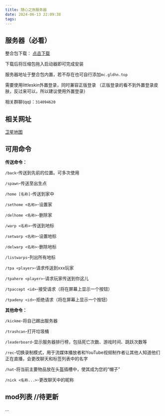 ```yaml
---
title: 随心之旅服务器
date: 2024-06-13 22:09:38
tags:
---
```

## 服务器（必看）

整合包下载： [点击下载](https://alist.gldhn.top/d/yidonpan/file/%E9%9A%8F%E5%BF%83%E4%B9%8B%E6%97%85.zip)

下载后将压缩包拖入启动器即可完成安装

服务器地址于整合包内置，若不存在也可自行添加`mc.gldhn.top`

需要使用littleskin外置登录，同时兼容正版登录 （正版登录的看不到外置登录皮肤，反过来可以，所以建议使用外置登录）

相关群聊(qq)：`314094620`

## 相关网址

[卫星地图](http://60.205.247.208:25570/)

## 可用命令

**传送命令：**

`/back`-传送到先前的位置。可多次使用

`/spawn`-传送至出生点

`/home [名称]`-传送到家中

`/sethome <名称>`-设置家

`/delhome <名称>`-删除家

`/warp <名称>`-传送到地标

`/setwarp <名称>`-设置地标

`/delwarp <名称>`-删除地标

`/listwarps`-列出所有地标

`/tpa <player>`-请求传送到xxx玩家

`/tpahere <player>`-请求玩家传送到你这儿

`/tpaccept <id>`-接受请求（将在屏幕上显示一个按钮）

`/tpadeny <id>`-拒绝请求（将在屏幕上显示一个按钮）

**其他命令：**

`/kickme`-将自己踢出服务器

`/trashcan`-打开垃圾桶

`/leaderboard`-显示服务器排行榜，包括死亡次数、游戏时间、跳跃次数等

`/rec`-切换录制模式，用于流媒体播放者和YouTube视频制作者让其他人知道他们正在直播，会更改聊天和标签列表中的名字

`/hat`-将当前主要物品放在头盔插槽中，使其成为您的“帽子”

`/nick <名称...>`-更改聊天中的昵称 

## mod列表 //待更新

...